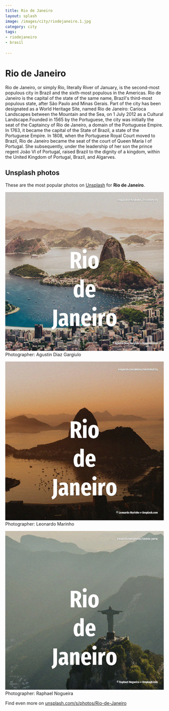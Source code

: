 ```yaml
---
title: Rio de Janeiro
layout: splash
image: /images/city/riodejaneiro.1.jpg
category: city
tags:
- riodejaneiro
- brasil

---
```

# Rio de Janeiro

Rio de Janeiro, or simply Rio, literally River of January, is the second-most populous city in 
Brazil and the sixth-most populous in the Americas.
Rio de Janeiro is the capital of the state of the same name, Brazil's third-most populous state, 
after São Paulo and Minas Gerais.
Part of the city has been designated as a World Heritage Site, named Rio de Janeiro: Carioca 
Landscapes between the Mountain and the Sea, on 1 July 2012 as a Cultural Landscape.Founded in 1565 
by the Portuguese, the city was initially the seat of the Captaincy of Rio de Janeiro, a domain of 
the Portuguese Empire.
In 1763, it became the capital of the State of Brazil, a state of the Portuguese Empire.
In 1808, when the Portuguese Royal Court moved to Brazil, Rio de Janeiro became the seat of the 
court of Queen Maria I of Portugal.
She subsequently, under the leadership of her son the prince regent João VI of Portugal, raised 
Brazil to the dignity of a kingdom, within the United Kingdom of Portugal, Brazil, and Algarves.

 
## Unsplash photos
These are the most popular photos on [Unsplash](https://unsplash.com) for **Rio de Janeiro**.
 
![Rio de Janeiro](/images/city/riodejaneiro.1.jpg)
Photographer:  Agustin Diaz Gargiulo
 
![Rio de Janeiro](/images/city/riodejaneiro.2.jpg)
Photographer:  Leonardo Marinho
 
![Rio de Janeiro](/images/city/riodejaneiro.3.jpg)
Photographer:  Raphael Nogueira
 
Find even more on [unsplash.com/s/photos/Rio-de-Janeiro](https://unsplash.com/s/photos/Rio-de-Janeiro)
 
